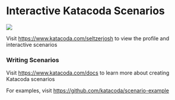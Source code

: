 # Interactive Katacoda Scenarios

[![](http://shields.katacoda.com/katacoda/seltzerjosh/count.svg)](https://www.katacoda.com/seltzerjosh "Get your profile on Katacoda.com")

Visit https://www.katacoda.com/seltzerjosh to view the profile and interactive scenarios

### Writing Scenarios
Visit https://www.katacoda.com/docs to learn more about creating Katacoda scenarios

For examples, visit https://github.com/katacoda/scenario-example
